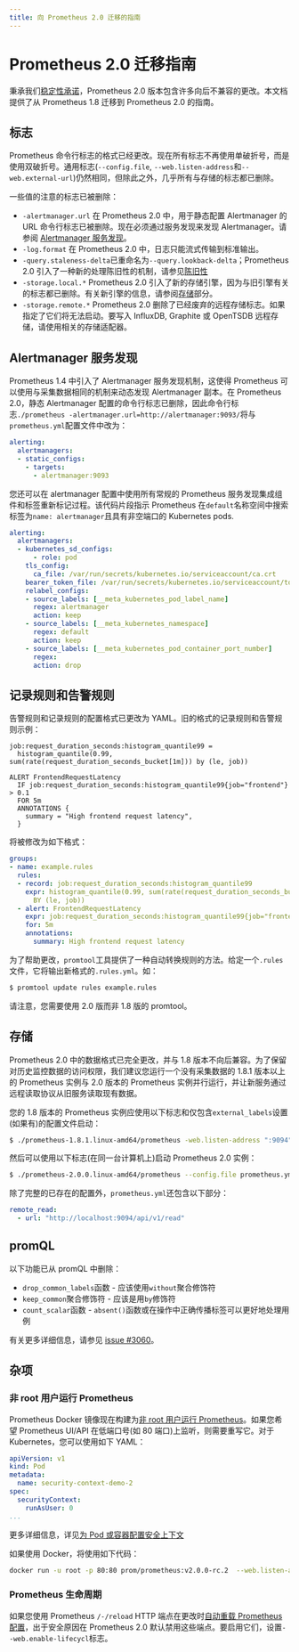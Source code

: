 ```yaml
---
title: 向 Prometheus 2.0 迁移的指南
---
```


# Prometheus 2.0 迁移指南

秉承我们[稳定性承诺](https://prometheus.io/blog/2016/07/18/prometheus-1-0-released/#fine-print)，Prometheus 2.0 版本包含许多向后不兼容的更改。本文档提供了从 Prometheus 1.8 迁移到 Prometheus 2.0 的指南。

## 标志 <a id="flags"></a>

Prometheus 命令行标志的格式已经更改。现在所有标志不再使用单破折号，而是使用双破折号。通用标志\(`--config.file`, `--web.listen-address`和`--web.external-url`\)仍然相同，但除此之外，几乎所有与存储的标志都已删除。

一些值的注意的标志已被删除：

* `-alertmanager.url` 在 Prometheus 2.0 中，用于静态配置 Alertmanager 的 URL 命令行标志已被删除。现在必须通过服务发现来发现 Alertmanager。请参阅 [Alertmanager 服务发现](migration.md#alertmanager-service-discovery)。
* `-log.format` 在 Prometheus 2.0 中，日志只能流式传输到标准输出。
* `-query.staleness-delta`已重命名为`--query.lookback-delta`；Prometheus 2.0 引入了一种新的处理陈旧性的机制，请参见[陈旧性](querying/basics.md#staleness)
* `-storage.local.*` Prometheus 2.0 引入了新的存储引擎，因为与旧引擎有关的标志都已删除。有关新引擎的信息，请参阅[存储](https://prometheus.io/docs/prometheus/latest/migration/#storage)部分。
* `-storage.remote.*` Prometheus 2.0 删除了已经废弃的远程存储标志。如果指定了它们将无法启动。要写入 InfluxDB, Graphite 或 OpenTSDB 远程存储，请使用相关的存储适配器。

## Alertmanager 服务发现 <a id="alertmanager-service-discovery"></a>

Prometheus 1.4 中引入了 Alertmanager 服务发现机制，这使得 Prometheus 可以使用与采集数据相同的机制来动态发现 Alertmanager 副本。在 Prometheus 2.0，静态 Alertmanager 配置的命令行标志已删除，因此命令行标志`./prometheus -alertmanager.url=http://alertmanager:9093/`将与`prometheus.yml`配置文件中改为：

```yaml
alerting:
  alertmanagers:
  - static_configs:
    - targets:
      - alertmanager:9093
```

您还可以在 alertmanager 配置中使用所有常规的 Prometheus 服务发现集成组件和标签重新标记过程。该代码片段指示 Prometheus 在`default`名称空间中搜索标签为`name: alertmanager`且具有非空端口的 Kubernetes pods.

```yaml
alerting:
  alertmanagers:
  - kubernetes_sd_configs:
      - role: pod
    tls_config:
      ca_file: /var/run/secrets/kubernetes.io/serviceaccount/ca.crt
    bearer_token_file: /var/run/secrets/kubernetes.io/serviceaccount/token
    relabel_configs:
    - source_labels: [__meta_kubernetes_pod_label_name]
      regex: alertmanager
      action: keep
    - source_labels: [__meta_kubernetes_namespace]
      regex: default
      action: keep
    - source_labels: [__meta_kubernetes_pod_container_port_number]
      regex:
      action: drop
```

## 记录规则和告警规则 <a id="recording-rules-and-alerts"></a>

告警规则和记录规则的配置格式已更改为 YAML。旧的格式的记录规则和告警规则示例：

```text
job:request_duration_seconds:histogram_quantile99 =
  histogram_quantile(0.99, sum(rate(request_duration_seconds_bucket[1m])) by (le, job))

ALERT FrontendRequestLatency
  IF job:request_duration_seconds:histogram_quantile99{job="frontend"} > 0.1
  FOR 5m
  ANNOTATIONS {
    summary = "High frontend request latency",
  }
```

将被修改为如下格式：

```yaml
groups:
- name: example.rules
  rules:
  - record: job:request_duration_seconds:histogram_quantile99
    expr: histogram_quantile(0.99, sum(rate(request_duration_seconds_bucket[1m]))
      BY (le, job))
  - alert: FrontendRequestLatency
    expr: job:request_duration_seconds:histogram_quantile99{job="frontend"} > 0.1
    for: 5m
    annotations:
      summary: High frontend request latency
```

为了帮助更改，`promtool`工具提供了一种自动转换规则的方法。给定一个`.rules`文件，它将输出新格式的`.rules.yml`。如：

```bash
$ promtool update rules example.rules
```

请注意，您需要使用 2.0 版而非 1.8 版的 promtool。

## 存储 <a id="storage"></a>

Prometheus 2.0 中的数据格式已完全更改，并与 1.8 版本不向后兼容。为了保留对历史监控数据的访问权限，我们建议您运行一个没有采集数据的 1.8.1 版本以上的 Prometheus 实例与 2.0 版本的 Prometheus 实例并行运行，并让新服务通过远程读取协议从旧服务读取现有数据。

您的 1.8 版本的 Prometheus 实例应使用以下标志和仅包含`external_labels`设置\(如果有\)的配置文件启动：

```bash
$ ./prometheus-1.8.1.linux-amd64/prometheus -web.listen-address ":9094" -config.file old.yml
```

然后可以使用以下标志\(在同一台计算机上\)启动 Prometheus 2.0 实例：

```bash
$ ./prometheus-2.0.0.linux-amd64/prometheus --config.file prometheus.yml
```

除了完整的已存在的配置外，`prometheus.yml`还包含以下部分：

```yaml
remote_read:
  - url: "http://localhost:9094/api/v1/read"
```

## promQL

以下功能已从 promQL 中删除：

* `drop_common_labels`函数 - 应该使用`without`聚合修饰符
* `keep_common`聚合修饰符 - 应该是用`by`修饰符
* `count_scalar`函数 - `absent()`函数或在操作中正确传播标签可以更好地处理用例

有关更多详细信息，请参见 [issue \#3060](https://github.com/prometheus/prometheus/issues/3060)。

## 杂项 <a id="miscellaneous"></a>

### 非 root 用户运行 Prometheus <a id="prometheus-non-root-user"></a>

Prometheus Docker 镜像现在构建为[非 root 用户运行 Prometheus](https://github.com/prometheus/prometheus/pull/2859)。如果您希望 Prometheus UI/API 在低端口号\(如 80 端口\)上监听，则需要重写它。对于 Kubernetes，您可以使用如下 YAML：

```yaml
apiVersion: v1
kind: Pod
metadata:
  name: security-context-demo-2
spec:
  securityContext:
    runAsUser: 0
...
```

更多详细信息，详见[为 Pod 或容器配置安全上下文](https://kubernetes.io/docs/tasks/configure-pod-container/security-context/)

如果使用 Docker，将使用如下代码：

```bash
docker run -u root -p 80:80 prom/prometheus:v2.0.0-rc.2  --web.listen-address :80
```

### Prometheus 生命周期 <a id="prometheus-lifecycle"></a>

如果您使用 Prometheus `/-/reload` HTTP 端点在更改时[自动重载 Prometheus 配置](configuration/configuration.md)，出于安全原因在 Prometheus 2.0 默认禁用这些端点。要启用它们，设置`--web.enable-lifecycl`标志。

